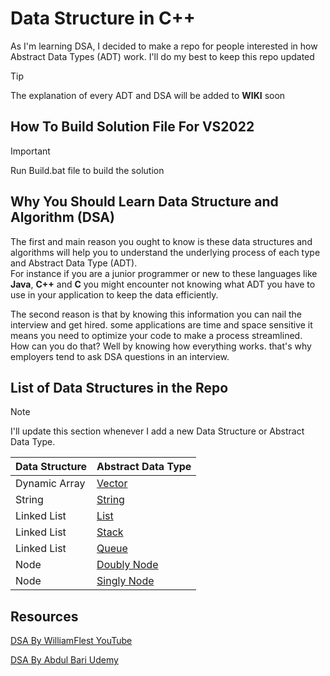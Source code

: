 # Data Structure in C++

As I'm learning DSA, I decided to make a repo for people interested in how Abstract Data Types (ADT) work. I'll do my best to keep this repo updated

> [!TIP]
> The explanation of every ADT and DSA will be added to **WIKI** soon

## How To Build Solution File For VS2022

> [!IMPORTANT]
> Run Build.bat file to build the solution

## Why You Should Learn Data Structure and Algorithm (DSA)

The first and main reason you ought to know is these data structures and algorithms will help you to understand the underlying process of each type and Abstract Data Type (ADT). <br>
For instance if you are a junior programmer or new to these languages like **Java**, **C++** and **C** you might encounter not knowing what ADT you have to use in your application to keep the data efficiently.

The second reason is that by knowing this information you can nail the interview and get hired. some applications are time and space sensitive it means you need to optimize your code to make a process streamlined. <br>
How can you do that? Well by knowing how everything works. that's why employers tend to ask DSA questions in an interview.

## List of Data Structures in the Repo

> [!NOTE]
> I'll update this section whenever I add a new Data Structure or Abstract Data Type.

| Data Structure | Abstract Data Type                                                                                     |
| -------------- | ------------------------------------------------------------------------------------------------------ |
| Dynamic Array  | [Vector](https://github.com/SergeantMahdi/Data_Structure_CPP/tree/main/DataStructure/source/Vector)    |
| String         | [String](https://github.com/SergeantMahdi/Data_Structure_CPP/blob/main/DataStructure/source/String)    |
| Linked List    | [List](https://github.com/SergeantMahdi/Data_Structure_CPP/tree/main/DataStructure/source/LinkedList)  |
| Linked List    | [Stack](https://github.com/SergeantMahdi/Data_Structure_CPP/tree/main/DataStructure/source/Stack)      |
| Linked List    | [Queue](https://github.com/SergeantMahdi/Data_Structure_CPP/tree/main/DataStructure/source/Queue)      |
| Node           | [Doubly Node](https://github.com/SergeantMahdi/Data_Structure_CPP/tree/main/DataStructure/source/Node) |
| Node           | [Singly Node](https://github.com/SergeantMahdi/Data_Structure_CPP/tree/main/DataStructure/source/Node) |

## Resources

[DSA By WilliamFlest YouTube](https://www.youtube.com/playlist?list=PLDV1Zeh2NRsB6SWUrDFW2RmDotAfPbeHu)

[DSA By Abdul Bari Udemy](https://www.udemy.com/course/datastructurescncpp/)

